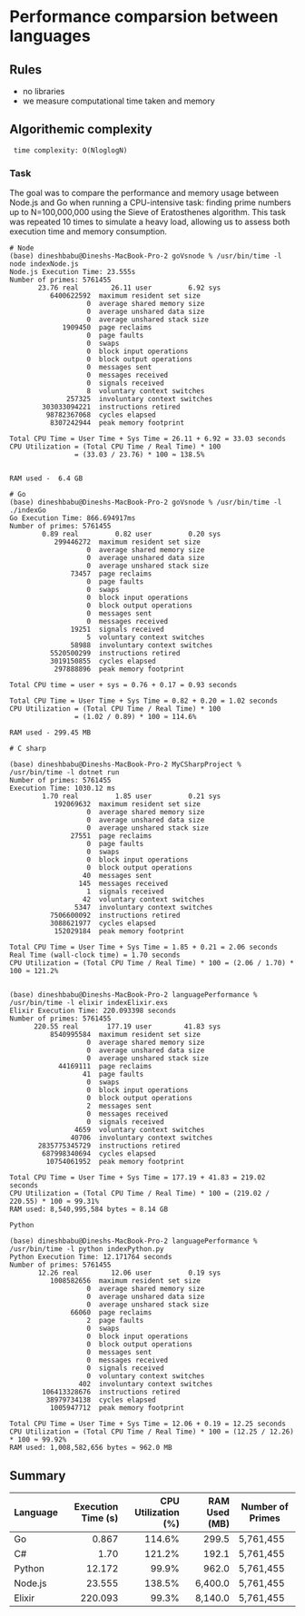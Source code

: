 # Performance comparsion between languages

## Rules
- no libraries
- we measure computational time taken and memory

## Algorithemic complexity

```
 time complexity: O(NloglogN)

```

### Task
The goal was to compare the performance and memory usage between Node.js and Go when running a CPU-intensive task: finding prime numbers up to 
N=100,000,000 using the Sieve of Eratosthenes algorithm. This task was repeated 10 times to simulate a heavy load, 
allowing us to assess both execution time and memory consumption.


```
# Node
(base) dineshbabu@Dineshs-MacBook-Pro-2 goVsnode % /usr/bin/time -l  node indexNode.js
Node.js Execution Time: 23.555s
Number of primes: 5761455
       23.76 real        26.11 user         6.92 sys
          6400622592  maximum resident set size
                   0  average shared memory size
                   0  average unshared data size
                   0  average unshared stack size
             1909450  page reclaims
                   0  page faults
                   0  swaps
                   0  block input operations
                   0  block output operations
                   0  messages sent
                   0  messages received
                   0  signals received
                   8  voluntary context switches
              257325  involuntary context switches
        303033094221  instructions retired
         98782367068  cycles elapsed
          8307242944  peak memory footprint

Total CPU Time = User Time + Sys Time = 26.11 + 6.92 = 33.03 seconds
CPU Utilization = (Total CPU Time / Real Time) * 100
                = (33.03 / 23.76) * 100 ≈ 138.5%


RAM used -  6.4 GB

```

```
# Go
(base) dineshbabu@Dineshs-MacBook-Pro-2 goVsnode % /usr/bin/time -l  ./indexGo
Go Execution Time: 866.694917ms
Number of primes: 5761455
        0.89 real         0.82 user         0.20 sys
           299446272  maximum resident set size
                   0  average shared memory size
                   0  average unshared data size
                   0  average unshared stack size
               73457  page reclaims
                   0  page faults
                   0  swaps
                   0  block input operations
                   0  block output operations
                   0  messages sent
                   0  messages received
               19251  signals received
                   5  voluntary context switches
               58988  involuntary context switches
          5520500299  instructions retired
          3019150855  cycles elapsed
           297888896  peak memory footprint

Total CPU time = user + sys = 0.76 + 0.17 = 0.93 seconds

Total CPU Time = User Time + Sys Time = 0.82 + 0.20 = 1.02 seconds
CPU Utilization = (Total CPU Time / Real Time) * 100
                = (1.02 / 0.89) * 100 ≈ 114.6%

RAM used - 299.45 MB
```


```
# C sharp

(base) dineshbabu@Dineshs-MacBook-Pro-2 MyCSharpProject % /usr/bin/time -l dotnet run
Number of primes: 5761455
Execution Time: 1030.12 ms
        1.70 real         1.85 user         0.21 sys
           192069632  maximum resident set size
                   0  average shared memory size
                   0  average unshared data size
                   0  average unshared stack size
               27551  page reclaims
                   0  page faults
                   0  swaps
                   0  block input operations
                   0  block output operations
                  40  messages sent
                 145  messages received
                   1  signals received
                  42  voluntary context switches
                5347  involuntary context switches
          7506600092  instructions retired
          3088621977  cycles elapsed
           152029184  peak memory footprint

Total CPU Time = User Time + Sys Time = 1.85 + 0.21 = 2.06 seconds
Real Time (wall-clock time) = 1.70 seconds
CPU Utilization = (Total CPU Time / Real Time) * 100 = (2.06 / 1.70) * 100 ≈ 121.2%
```

```

(base) dineshbabu@Dineshs-MacBook-Pro-2 languagePerformance % /usr/bin/time -l elixir indexElixir.exs
Elixir Execution Time: 220.093398 seconds
Number of primes: 5761455
      220.55 real       177.19 user        41.83 sys
          8540995584  maximum resident set size
                   0  average shared memory size
                   0  average unshared data size
                   0  average unshared stack size
            44169111  page reclaims
                  41  page faults
                   0  swaps
                   0  block input operations
                   0  block output operations
                   2  messages sent
                   0  messages received
                   0  signals received
                4659  voluntary context switches
               40706  involuntary context switches
       2835775345729  instructions retired
        687998340694  cycles elapsed
         10754061952  peak memory footprint

Total CPU Time = User Time + Sys Time = 177.19 + 41.83 = 219.02 seconds
CPU Utilization = (Total CPU Time / Real Time) * 100 = (219.02 / 220.55) * 100 ≈ 99.31%
RAM used: 8,540,995,584 bytes ≈ 8.14 GB
```

```
Python

(base) dineshbabu@Dineshs-MacBook-Pro-2 languagePerformance % /usr/bin/time -l python indexPython.py
Python Execution Time: 12.171764 seconds
Number of primes: 5761455
       12.26 real        12.06 user         0.19 sys
          1008582656  maximum resident set size
                   0  average shared memory size
                   0  average unshared data size
                   0  average unshared stack size
               66060  page reclaims
                   2  page faults
                   0  swaps
                   0  block input operations
                   0  block output operations
                   0  messages sent
                   0  messages received
                   0  signals received
                   0  voluntary context switches
                 402  involuntary context switches
        106413328676  instructions retired
         38979734138  cycles elapsed
          1005947712  peak memory footprint

Total CPU Time = User Time + Sys Time = 12.06 + 0.19 = 12.25 seconds
CPU Utilization = (Total CPU Time / Real Time) * 100 = (12.25 / 12.26) * 100 ≈ 99.92%
RAM used: 1,008,582,656 bytes ≈ 962.0 MB
```

## Summary
| Language | Execution Time (s) | CPU Utilization (%) | RAM Used (MB) | Number of Primes |
|----------|-------------------:|--------------------:|--------------:|------------------|
| Go       |              0.867 |              114.6% |         299.5 | 5,761,455        |
| C#       |              1.70  |              121.2% |         192.1 | 5,761,455        |
| Python   |             12.172 |               99.9% |         962.0 | 5,761,455        |
| Node.js  |             23.555 |              138.5% |       6,400.0 | 5,761,455        |
| Elixir   |            220.093 |               99.3% |       8,140.0 | 5,761,455        |

